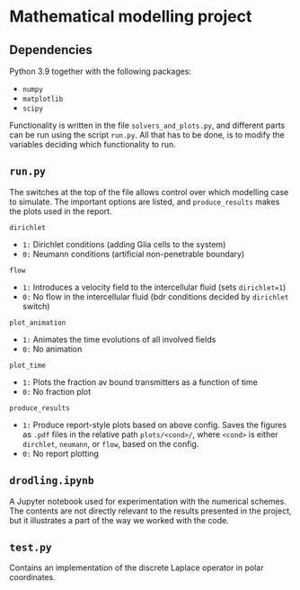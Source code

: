 # Mathematical modelling project

## Dependencies
Python 3.9 together with the following packages:
- `numpy`
- `matplotlib`
- `scipy`

Functionality is written in the file `solvers_and_plots.py`, and different parts can be run using the script `run.py`.
All that has to be done, is to modify the variables deciding which functionality to run.

## `run.py`
The switches at the top of the file allows control over which modelling case to simulate. The important options are listed, and `produce_results` makes the plots used in the report.

`dirichlet`<br>
- `1:` Dirichlet conditions (adding Glia cells to the system)
- `0:` Neumann conditions (artificial non-penetrable boundary)

`flow`<br>
- `1:` Introduces a velocity field to the intercellular fluid (sets `dirichlet=1`)
- `0:` No flow in the intercellular fluid (bdr conditions decided by `dirichlet` switch)

`plot_animation`<br>
- `1:` Animates the time evolutions of all involved fields
- `0:` No animation

`plot_time`<br>
- `1:` Plots the fraction av bound transmitters as a function of time
- `0:` No fraction plot

`produce_results`<br>
- `1:` Produce report-style plots based on above config. Saves the figures as `.pdf` files in the relative path `plots/<cond>/`, where `<cond>` is either `dirchlet`, `neumann`, or `flow`, based on the config.
- `0:` No report plotting


## `drodling.ipynb`
A Jupyter notebook used for experimentation with the numerical schemes. The contents are not directly relevant to the results presented in the project, but it illustrates a part of the way we worked with the code.

## `test.py`
Contains an implementation of the discrete Laplace operator in polar coordinates.
